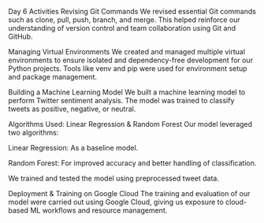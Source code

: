 Day 6 Activities
Revising Git Commands
We revised essential Git commands such as clone, pull, push, branch, and merge. This helped reinforce our understanding of version control and team collaboration using Git and GitHub.

Managing Virtual Environments
We created and managed multiple virtual environments to ensure isolated and dependency-free development for our Python projects. Tools like venv and pip were used for environment setup and package management.

Building a Machine Learning Model
We built a machine learning model to perform Twitter sentiment analysis. The model was trained to classify tweets as positive, negative, or neutral.

Algorithms Used: Linear Regression & Random Forest
Our model leveraged two algorithms:

Linear Regression: As a baseline model.

Random Forest: For improved accuracy and better handling of classification.

We trained and tested the model using preprocessed tweet data.

Deployment & Training on Google Cloud
The training and evaluation of our model were carried out using Google Cloud, giving us exposure to cloud-based ML workflows and resource management.

